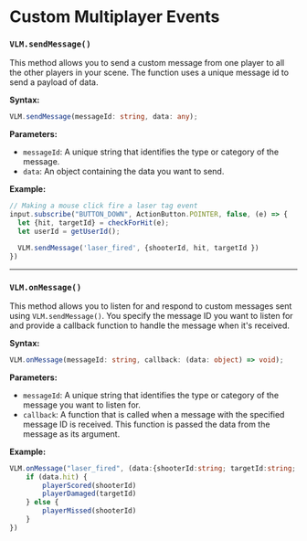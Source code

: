 # Custom Multiplayer Events

### `VLM.sendMessage()`

This method allows you to send a custom message from one player to all the other players in your scene. The function uses a unique message id to send a payload of data.

**Syntax:**

```typescript
VLM.sendMessage(messageId: string, data: any);
```

**Parameters:**
- `messageId`: A unique string that identifies the type or category of the message.
- `data`: An object containing the data you want to send.

**Example:**

```typescript
// Making a mouse click fire a laser tag event
input.subscribe("BUTTON_DOWN", ActionButton.POINTER, false, (e) => {
  let {hit, targetId} = checkForHit(e);
  let userId = getUserId();

  VLM.sendMessage('laser_fired', {shooterId, hit, targetId })
})
```

---

### `VLM.onMessage()`

This method allows you to listen for and respond to custom messages sent using `VLM.sendMessage()`. You specify the message ID you want to listen for and provide a callback function to handle the message when it's received.

**Syntax:**

```typescript
VLM.onMessage(messageId: string, callback: (data: object) => void);
```

**Parameters:**
- `messageId`: A unique string that identifies the type or category of the message you want to listen for.
- `callback`: A function that is called when a message with the specified message ID is received. This function is passed the data from the message as its argument.

**Example:**

```typescript
VLM.onMessage("laser_fired", (data:{shooterId:string; targetId:string; action:string; }) => {
    if (data.hit) {
        playerScored(shooterId)
        playerDamaged(targetId)
    } else {
        playerMissed(shooterId)
    }
})
```
